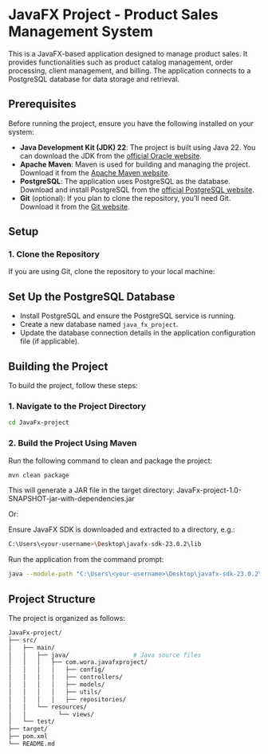 # JavaFX Project - Product Sales Management System

This is a JavaFX-based application designed to manage product sales. It provides functionalities such as product catalog management, order processing, client management, and billing. The application connects to a PostgreSQL database for data storage and retrieval.

## Prerequisites

Before running the project, ensure you have the following installed on your system:

- **Java Development Kit (JDK) 22**: The project is built using Java 22. You can download the JDK from the [official Oracle website](https://www.oracle.com/java/technologies/javase-downloads.html).
- **Apache Maven**: Maven is used for building and managing the project. Download it from the [Apache Maven website](https://maven.apache.org/download.cgi).
- **PostgreSQL**: The application uses PostgreSQL as the database. Download and install PostgreSQL from the [official PostgreSQL website](https://www.postgresql.org/download/).
- **Git** (optional): If you plan to clone the repository, you’ll need Git. Download it from the [Git website](https://git-scm.com/downloads).

## Setup

### 1. Clone the Repository
If you are using Git, clone the repository to your local machine:

## Set Up the PostgreSQL Database

- Install PostgreSQL and ensure the PostgreSQL service is running.
- Create a new database named `java_fx_project`.
- Update the database connection details in the application configuration file (if applicable).

## Building the Project

To build the project, follow these steps:

### 1. Navigate to the Project Directory

```bash
cd JavaFx-project
```
### 2. Build the Project Using Maven

Run the following command to clean and package the project:

```bash
mvn clean package
```
This will generate a JAR file in the target directory:
JavaFx-project-1.0-SNAPSHOT-jar-with-dependencies.jar

Or:

Ensure JavaFX SDK is downloaded and extracted to a directory, e.g.:
```bash
C:\Users\<your-username>\Desktop\javafx-sdk-23.0.2\lib
```
Run the application from the command prompt:

```bash
java --module-path "C:\Users\<your-username>\Desktop\javafx-sdk-23.0.2\lib" --add-modules javafx.controls,javafx.fxml -jar "C:\Users\<your-username>\Desktop\JavaFx-project\target\JavaFx-project-1.0-SNAPSHOT-jar-with-dependencies.jar"
```


## Project Structure

The project is organized as follows:

```bash
JavaFx-project/
├── src/
│   ├── main/
│   │   ├── java/                  # Java source files
│   │   │   ├── com.wora.javafxproject/
│   │   │   │   ├── config/   
│   │   │   │   ├── controllers/   
│   │   │   │   ├── models/
│   │   │   │   ├── utils/              
│   │   │   │   ├── repositories/      
│   │   └── resources/
│   │         └── views/            
│   └── test/                      
├── target/
├── pom.xml                         
└── README.md                      

